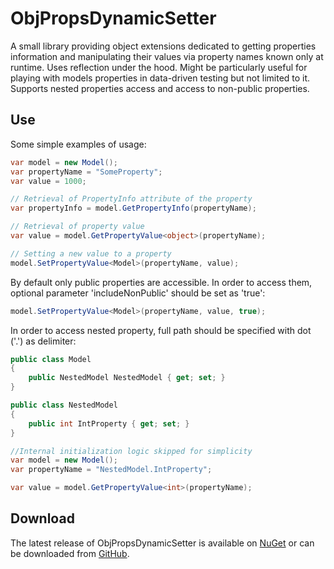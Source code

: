 # ObjPropsDynamicSetter

A small library providing object extensions dedicated to getting properties information and manipulating their values via property names known only at runtime. Uses reflection under the hood. Might be particularly useful for playing with models properties in data-driven testing but not limited to it. Supports nested properties access and access to non-public properties.

## Use

Some simple examples of usage:

```csharp
var model = new Model();
var propertyName = "SomeProperty";
var value = 1000;

// Retrieval of PropertyInfo attribute of the property
var propertyInfo = model.GetPropertyInfo(propertyName);

// Retrieval of property value
var value = model.GetPropertyValue<object>(propertyName);

// Setting a new value to a property
model.SetPropertyValue<Model>(propertyName, value);
```

By default only public properties are accessible. In order to access them, optional parameter 'includeNonPublic' should be set as 'true':

```csharp
model.SetPropertyValue<Model>(propertyName, value, true);
```

In order to access nested property, full path should be specified with dot ('.') as delimiter:

```csharp
public class Model
{
    public NestedModel NestedModel { get; set; }
}

public class NestedModel
{
    public int IntProperty { get; set; }
}

//Internal initialization logic skipped for simplicity
var model = new Model();
var propertyName = "NestedModel.IntProperty";

var value = model.GetPropertyValue<int>(propertyName);
```

## Download

The latest release of ObjPropsDynamicSetter is available on [NuGet](https://www.nuget.org/packages/TBD/) or can be downloaded from [GitHub](https://github.com/Molnix888/obj-props-dynamic-setter/packages).
